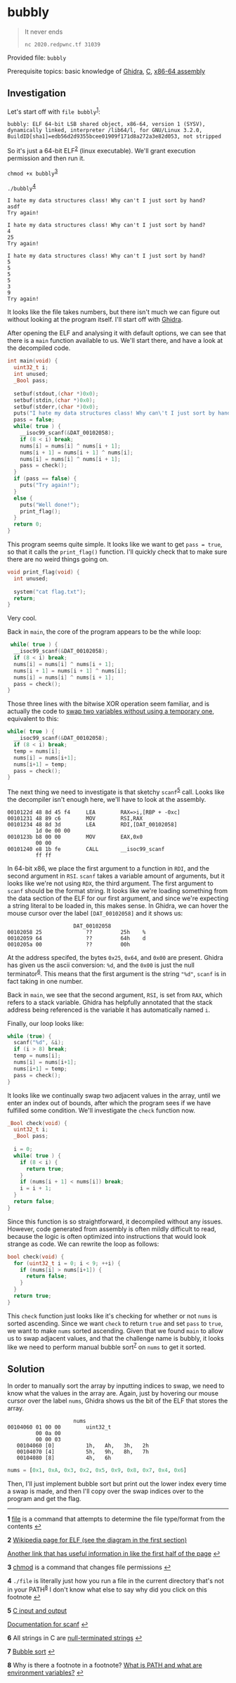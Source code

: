 # bubbly

> It never ends
>
> `nc 2020.redpwnc.tf 31039`

Provided file: `bubbly`

Prerequisite topics: basic knowledge of [Ghidra](https://github.com/beepboop271/ctf-writeups-solutions/tree/master/general%20resources/rev%20and%20pwn/ghidra.md), [C](https://gribblelab.org/CBootCamp/), [x86-64 assembly](https://github.com/beepboop271/ctf-writeups-solutions/tree/master/general%20resources/rev%20and%20pwn/x86-assembly.md)

## Investigation

Let's start off with `file bubbly`<sup id="a1">[1](#f1)</sup>:

```text
bubbly: ELF 64-bit LSB shared object, x86-64, version 1 (SYSV), dynamically linked, interpreter /lib64/l, for GNU/Linux 3.2.0, BuildID[sha1]=edb56d2d9355bcee01909f171d8a272a3e82d053, not stripped
```

So it's just a 64-bit ELF<sup id="a2">[2](#f2)</sup> (linux executable). We'll grant execution permission and then run it.

`chmod +x bubbly`<sup id="a3">[3](#f3)</sup>

`./bubbly`<sup id="a4">[4](#f4)</sup>

```text
I hate my data structures class! Why can't I just sort by hand?
asdf
Try again!
```

```text
I hate my data structures class! Why can't I just sort by hand?
4
25
Try again!
```

```text
I hate my data structures class! Why can't I just sort by hand?
5
5
5
5
3
9
Try again!
```

It looks like the file takes numbers, but there isn't much we can figure out without looking at the program itself. I'll start off with [Ghidra](https://ghidra-sre.org/).

After opening the ELF and analysing it with default options, we can see that there is a `main` function available to us. We'll start there, and have a look at the decompiled code.

```c
int main(void) {
  uint32_t i;
  int unused;
  _Bool pass;
  
  setbuf(stdout,(char *)0x0);
  setbuf(stdin,(char *)0x0);
  setbuf(stderr,(char *)0x0);
  puts("I hate my data structures class! Why can\'t I just sort by hand?");
  pass = false;
  while( true ) {
    __isoc99_scanf(&DAT_00102058);
    if (8 < i) break;
    nums[i] = nums[i] ^ nums[i + 1];
    nums[i + 1] = nums[i + 1] ^ nums[i];
    nums[i] = nums[i] ^ nums[i + 1];
    pass = check();
  }
  if (pass == false) {
    puts("Try again!");
  }
  else {
    puts("Well done!");
    print_flag();
  }
  return 0;
}
```

This program seems quite simple. It looks like we want to get `pass = true`, so that it calls the `print_flag()` function. I'll quickly check that to make sure there are no weird things going on.

```c
void print_flag(void) {
  int unused;
  
  system("cat flag.txt");
  return;
}
```

Very cool.

Back in `main`, the core of the program appears to be the while loop:

```c
 while( true ) {
  __isoc99_scanf(&DAT_00102058);
  if (8 < i) break;
  nums[i] = nums[i] ^ nums[i + 1];
  nums[i + 1] = nums[i + 1] ^ nums[i];
  nums[i] = nums[i] ^ nums[i + 1];
  pass = check();
}
```

Those three lines with the bitwise XOR operation seem familiar, and is actually the code to [swap two variables without using a temporary one](https://stackoverflow.com/questions/1826159/swapping-two-variable-value-without-using-third-variable), equivalent to this:

```c
while( true ) {
  __isoc99_scanf(&DAT_00102058);
  if (8 < i) break;
  temp = nums[i];
  nums[i] = nums[i+1];
  nums[i+1] = temp;
  pass = check();
}
```

The next thing we need to investigate is that sketchy `scanf`<sup id="a5">[5](#f5)</sup> call. Looks like the decompiler isn't enough here, we'll have to look at the assembly.

```text
0010122d 48 8d 45 f4     LEA        RAX=>i,[RBP + -0xc]
00101231 48 89 c6        MOV        RSI,RAX
00101234 48 8d 3d        LEA        RDI,[DAT_00102058]
         1d 0e 00 00
0010123b b8 00 00        MOV        EAX,0x0
         00 00
00101240 e8 1b fe        CALL       __isoc99_scanf
         ff ff
```

In 64-bit x86, we place the first argument to a function in `RDI`, and the second argument in `RSI`. `scanf` takes a variable amount of arguments, but it looks like we're not using `RDX`, the third argument. The first argument to `scanf` should be the format string. It looks like we're loading something from the data section of the ELF for our first argument, and since we're expecting a string literal to be loaded in, this makes sense. In Ghidra, we can hover the mouse cursor over the label `[DAT_00102058]` and it shows us:

```text
                     DAT_00102058
00102058 25              ??         25h    %
00102059 64              ??         64h    d
0010205a 00              ??         00h
```

At the address specifed, the bytes `0x25`, `0x64`, and `0x00` are present. Ghidra has given us the ascii conversion: `%d`, and the `0x00` is just the null terminator<sup id="a6">[6](#f6)</sup>. This means that the first argument is the string `"%d"`, `scanf` is in fact taking in one number.

Back in `main`, we see that the second argument, `RSI`, is set from `RAX`, which refers to a stack variable. Ghidra has helpfully annotated that the stack address being referenced is the variable it has automatically named `i`.

Finally, our loop looks like:

```c
while (true) {
  scanf("%d", &i);
  if (i > 8) break;
  temp = nums[i];
  nums[i] = nums[i+1];
  nums[i+1] = temp;
  pass = check();
}
```

It looks like we continually swap two adjacent values in the array, until we enter an index out of bounds, after which the program sees if we have fulfilled some condition. We'll investigate the `check` function now.

```c
_Bool check(void) {
  uint32_t i;
  _Bool pass;
  
  i = 0;
  while( true ) {
    if (8 < i) {
      return true;
    }
    if (nums[i + 1] < nums[i]) break;
    i = i + 1;
  }
  return false;
}
```

Since this function is so straightforward, it decompiled without any issues. However, code generated from assembly is often mildly difficult to read, because the logic is often optimized into instructions that would look strange as code. We can rewrite the loop as follows:

```c
bool check(void) {
  for (uint32_t i = 0; i < 9; ++i) {
    if (nums[i] > nums[i+1]) {
      return false;
    }
  }
  return true;
}
```

This `check` function just looks like it's checking for whether or not `nums` is sorted ascending. Since we want `check` to return `true` and set `pass` to `true`, we want to make `nums` sorted ascending. Given that we found `main` to allow us to swap adjacent values, and that the challenge name is bubbly, it looks like we need to perform manual bubble sort<sup id="a7">[7](#f7)</sup> on `nums` to get it sorted.

## Solution

In order to manually sort the array by inputting indices to swap, we need to know what the values in the array are. Again, just by hovering our mouse cursor over the label `nums`, Ghidra shows us the bit of the ELF that stores the array.

```text
                     nums
00104060 01 00 00        uint32_t
         00 0a 00
         00 00 03
   00104060 [0]          1h,   Ah,   3h,   2h
   00104070 [4]          5h,   9h,   8h,   7h
   00104080 [8]          4h,   6h
```

```python
nums = [0x1, 0xA, 0x3, 0x2, 0x5, 0x9, 0x8, 0x7, 0x4, 0x6]
```

Then, I'll just implement bubble sort but print out the lower index every time a swap is made, and then I'll copy over the swap indices over to the program and get the flag.

---

<b id="f1">1</b> [file](https://man7.org/linux/man-pages/man1/file.1.html) is a command that attempts to determine the file type/format from the contents [↩](#a1)

<b id="f2">2</b> [Wikipedia page for ELF (see the diagram in the first section)](https://en.wikipedia.org/wiki/Executable_and_Linkable_Format)

[Another link that has useful information in like the first half of the page](https://linuxhint.com/understanding_elf_file_format/) [↩](#a2)

<b id="f3">3</b> [chmod](https://linux.die.net/man/1/chmod) is a command that changes file permissions [↩](#a3)

<b id="f4">4</b> `./file` is literally just how you run a file in the current directory that's not in your PATH<sup id="a8">[8](#f8)</sup> I don't know what else to say why did you click on this footnote [↩](#a4)

<b id="f5">5</b> [C input and output](https://gribblelab.org/CBootCamp/10_Input_and_Output.html)

[Documentation for scanf](http://www.cplusplus.com/reference/cstdio/scanf/) [↩](#a5)

<b id="f6">6</b> All strings in C are [null-terminated strings](http://www.cs.ecu.edu/karl/2530/spr17/Notes/C/String/nullterm.html) [↩](#a6)

<b id="f7">7</b> [Bubble sort](https://medium.com/madhash/bubble-sort-in-a-nutshell-how-when-where-4965e77910d8) [↩](#a7)

<b id="f8">8</b> Why is there a footnote in a footnote? [What is PATH and what are environment variables?](https://superuser.com/questions/284342/what-are-path-and-other-environment-variables-and-how-can-i-set-or-use-them) [↩](#a8)